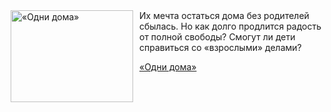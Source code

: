 <!--2025-08-29 08:00:24-->
<div class="yb">
  <div class="rss kino_kino"><a href="https://www.kino-teatr.ru/video/52979/" title="«Одни дома»"><img src="https://www.kino-teatr.ru/video/9/7/52979/poster.jpg" width="196" height="147" align="left" hspace="5" style="margin: 0px 10px 0px 5px" alt="«Одни дома»"/></a>Их мечта остаться дома без родителей сбылась. Но как долго продлится радость от полной свободы? Смогут ли дети справиться со «взрослыми» делами? <p class="titl"><a href="https://www.kino-teatr.ru/video/52979/">«Одни дома»</a></p></div>
</div>
